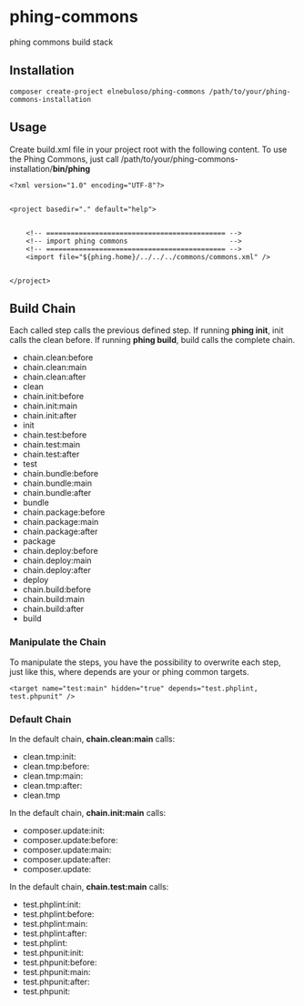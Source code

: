 phing-commons
=============

phing commons build stack

## Installation

```
composer create-project elnebuloso/phing-commons /path/to/your/phing-commons-installation
```

## Usage

Create build.xml file in your project root with the following content.
To use the Phing Commons, just call /path/to/your/phing-commons-installation/**bin/phing**

```
<?xml version="1.0" encoding="UTF-8"?>


<project basedir="." default="help">


    <!-- ============================================ -->
    <!-- import phing commons                         -->
    <!-- ============================================ -->
    <import file="${phing.home}/../../../commons/commons.xml" />


</project>
```

## Build Chain

Each called step calls the previous defined step.
If running **phing init**, init calls the clean before.
If running **phing build**, build calls the complete chain.

 * chain.clean:before
 * chain.clean:main
 * chain.clean:after
 * clean
 * chain.init:before
 * chain.init:main
 * chain.init:after
 * init
 * chain.test:before
 * chain.test:main
 * chain.test:after
 * test
 * chain.bundle:before
 * chain.bundle:main
 * chain.bundle:after
 * bundle
 * chain.package:before
 * chain.package:main
 * chain.package:after
 * package
 * chain.deploy:before
 * chain.deploy:main
 * chain.deploy:after
 * deploy
 * chain.build:before
 * chain.build:main
 * chain.build:after
 * build

### Manipulate the Chain

To manipulate the steps, you have the possibility to overwrite each step, just like this, where depends are your or phing common targets.

```
<target name="test:main" hidden="true" depends="test.phplint, test.phpunit" />
```

### Default Chain

In the default chain, **chain.clean:main** calls:

 * clean.tmp:init:
 * clean.tmp:before:
 * clean.tmp:main:
 * clean.tmp:after:
 * clean.tmp

In the default chain, **chain.init:main** calls:

 * composer.update:init:
 * composer.update:before:
 * composer.update:main:
 * composer.update:after:
 * composer.update:

In the default chain, **chain.test:main** calls:

 * test.phplint:init:
 * test.phplint:before:
 * test.phplint:main:
 * test.phplint:after:
 * test.phplint:
 * test.phpunit:init:
 * test.phpunit:before:
 * test.phpunit:main:
 * test.phpunit:after:
 * test.phpunit: